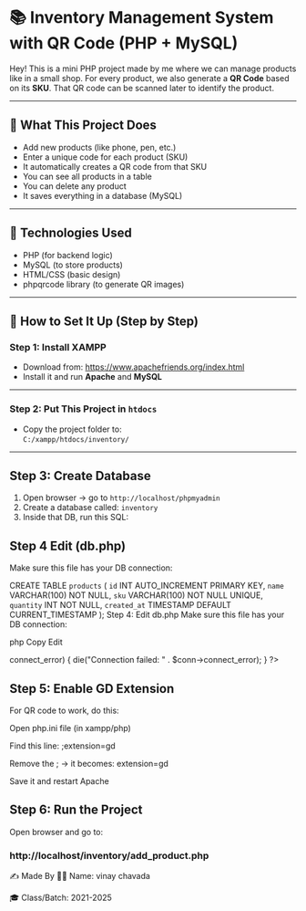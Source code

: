 # 📚 Inventory Management System with QR Code (PHP + MySQL)

Hey! This is a mini PHP project made by me where we can manage products like in a small shop. For every product, we also generate a **QR Code** based on its **SKU**. That QR code can be scanned later to identify the product.

---

## 🧠 What This Project Does

- Add new products (like phone, pen, etc.)
- Enter a unique code for each product (SKU)
- It automatically creates a QR code from that SKU
- You can see all products in a table
- You can delete any product
- It saves everything in a database (MySQL)

---

## 🎯 Technologies Used

- PHP (for backend logic)
- MySQL (to store products)
- HTML/CSS (basic design)
- phpqrcode library (to generate QR images)

---

## 🧪 How to Set It Up (Step by Step)

### Step 1: Install XAMPP

- Download from: https://www.apachefriends.org/index.html
- Install it and run **Apache** and **MySQL**

---

### Step 2: Put This Project in `htdocs`

- Copy the project folder to:  
  `C:/xampp/htdocs/inventory/`

---

## Step 3: Create Database

1. Open browser → go to `http://localhost/phpmyadmin`
2. Create a database called: `inventory`
3. Inside that DB, run this SQL:

## Step 4 Edit  (db.php)

Make sure this file has your DB connection:

 CREATE TABLE `products` (
  `id` INT AUTO_INCREMENT PRIMARY KEY,
  `name` VARCHAR(100) NOT NULL,
  `sku` VARCHAR(100) NOT NULL UNIQUE,
  `quantity` INT NOT NULL,
  `created_at` TIMESTAMP DEFAULT CURRENT_TIMESTAMP
);
Step 4: Edit db.php
Make sure this file has your DB connection:

php
Copy
Edit
<?php
$conn = new mysqli("localhost", "root", "", "inventory");
if ($conn->connect_error) {
    die("Connection failed: " . $conn->connect_error);
}
?>

## Step 5: Enable GD Extension

For QR code to work, do this:

Open php.ini file (in xampp/php)

Find this line:
;extension=gd

Remove the ; → it becomes:
extension=gd

Save it and restart Apache

## Step 6: Run the Project
Open browser and go to:
### http://localhost/inventory/add_product.php


✍️ Made By
👨‍🎓 Name: vinay chavada

🎓 Class/Batch: 2021-2025

